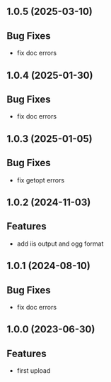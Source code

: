 ## 1.0.5 (2025-03-10)

## Bug Fixes

- fix doc errors

## 1.0.4 (2025-01-30)

## Bug Fixes

- fix doc errors

## 1.0.3 (2025-01-05)

## Bug Fixes

- fix getopt errors

## 1.0.2 (2024-11-03)

## Features

- add iis output and ogg format

## 1.0.1 (2024-08-10)

## Bug Fixes

- fix doc errors

## 1.0.0 (2023-06-30)

## Features

- first upload